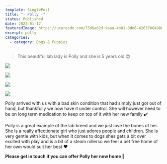 ```yaml
---
template: SinglePost
title: "- Polly -"
status: Published
date: 2022-01-17
featuredImage: https://ucarecdn.com/75d6a02d-9aaa-4b81-8de6-426370649886/-/crop/320x160/286,95/-/preview/
excerpt: polly
categories:
  - category: Dogs & Puppies
---
```

> This beautiful lab lady is Polly and she is 5 years old 😍

![](https://ucarecdn.com/21bce913-c022-4c63-8fad-fa336a687f13/)

![](https://ucarecdn.com/5e2872fb-29d7-4537-9f32-b6e11f0c5d14/)

![](https://ucarecdn.com/49e6100d-1524-4602-bc32-864c8e48db73/)

![](https://ucarecdn.com/9561ca7d-028e-4d40-8395-e6789cca7c43/)

Polly arrived with us with a bad skin condition that had simply just got out of hand, but thankfully we now have it under control. She will however need to be on long term medication to keep on top of it with her new family ✔️


Polly is a great example of the lab breed and we just love the bones of her. She is a really affectionate girl who just adores people and children. She is very gentle with kids, but when it comes to dogs shes gets a bit over excited with play and is a bit of a steam rollerso we feel a pet free home of her own would suit her best ❤️



**Please get in touch if you can offer Polly her new home 🏡**